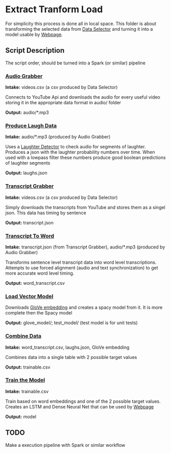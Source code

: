 # Extract Tranform Load

For simplicity this process is done all in local space. This folder is about transforming the selected data from [Data Selector](../Data%20Selector/) and turning it into a model usable by [Webpage](../Webpage/).

## Script Description

The script order, should be turned into a Spark (or similar) pipeline

### [Audio Grabber](AudioGrabber.py)

**Intake:** videos.csv (a csv produced by Data Selector)

Connects to YouTube Api and downloads the audio for every useful video storing it in the appropriate data format in audio/ folder

**Output:** audio/\*.mp3

### [Produce Laugh Data](ProduceLaughData.py)

**Intake:** audio/\*.mp3 (produced by Audio Grabber)

Uses a [Laughter Detector](https://github.com/jrgillick/laughter-detection) to check audio for segments of laughter. Produces a json with the laughter probability numbers over time. When used with a lowpass filter these numbers produce good boolean predictions of laughter segments

**Output:** laughs.json

### [Transcript Grabber](TranscriptGrabber.py)

**Intake:** videos.csv (a csv produced by Data Selector)

Simply downloads the transcripts from YouTube and stores them as a singel json. This data has timing by sentence

**Output:** transcript.json

### [Transcript To Word](TranscriptToWord.py)

**Intake:** transcript.json (from Transcript Grabber), audio/\*.mp3 (produced by Audio Grabber)

Transforms sentence level transcript data into word level transcriptions. Attempts to use forced alignment (audio and text synchronization) to get more accurate word level timing.

**Output:** word_transcript.csv

### [Load Vector Model](GetSpacyModel.py)

Downloads [GloVe embedding](https://nlp.stanford.edu/projects/glove/) and creates a spacy model from it. It is more complete then the Spacy model

**Output:** glove_model/; test_model/ (test model is for unit tests) 

### [Combine Data](TableMaker.py)

**Intake:** word_transcript.csv, laughs.json, GloVe embedding

Combines data into a single table with 2 possible target values

**Output:** trainable.csv

### [Train the Model](Train.py)

**Intake:** trainable.csv

Train based on word embeddings and one of the 2 possible target values. Creates an LSTM and Dense Neural Net that can be used by [Webpage](../Webpage)

**Output:** model

## TODO

Make a execution pipeline with Spark or similar workflow
